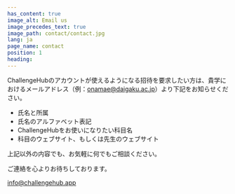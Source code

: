 ```yaml
---
has_content: true
image_alt: Email us
image_precedes_text: true
image_path: contact/contact.jpg
lang: ja
page_name: contact
position: 1
heading:
---
```


ChallengeHubのアカウントが使えるようになる招待を要求したい方は、貴学におけるメールアドレス（例：onamae@daigaku.ac.jp）より下記をお知らせください。

- 氏名と所属
- 氏名のアルファベット表記
- ChallengeHubをお使いになりたい科目名
- 科目のウェブサイト、もしくは先生のウェブサイト

上記以外の内容でも、お気軽に何でもご相談ください。

ご連絡を心よりお待ちしております。

[info@challengehub.app](mailto:info@challengehub.app)
